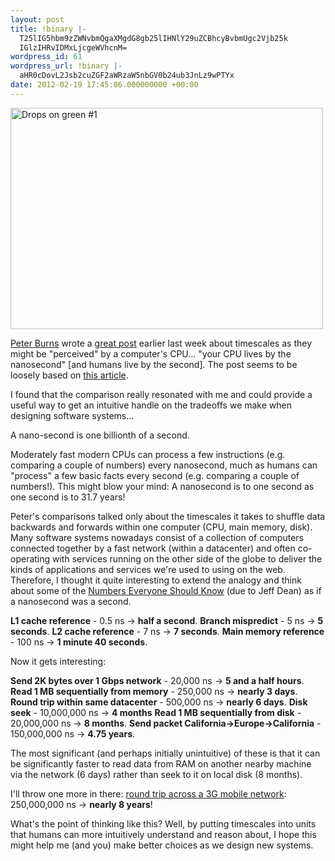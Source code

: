 ```yaml
---
layout: post
title: !binary |-
  T25lIG5hbm9zZWNvbmQgaXMgdG8gb25lIHNlY29uZCBhcyBvbmUgc2Vjb25k
  IGlzIHRvIDMxLjcgeWVhcnM=
wordpress_id: 61
wordpress_url: !binary |-
  aHR0cDovL2Jsb2cuZGF2aWRzaW5nbGV0b24ub3JnLz9wPTYx
date: 2012-02-19 17:45:06.000000000 +00:00
---
```

<a href="http://www.flickr.com/photos/mrlins/6151504947/" title="Drops on green #1 by mrlins, on Flickr"><img src="http://farm7.staticflickr.com/6184/6151504947_d9670df924.jpg" width="500" height="354" alt="Drops on green #1"></a>

<a href="https://plus.google.com/u/0/112493031290529814667/posts" target="_blank">Peter Burns</a> wrote a <a href="http://goo.gl/z4skG" target="_blank">great post</a> earlier last week about timescales as they might be "perceived" by a computer's CPU... "your CPU lives by the nanosecond" [and humans live by the second].  The post seems to be loosely based on <a href="http://goo.gl/PaeGt" target="_blank">this article</a>.

I found that the comparison really resonated with me and could provide a useful way to get an intuitive handle on the tradeoffs we make when designing software systems...

A nano-second is one billionth of a second.

Moderately fast modern CPUs can process a few instructions (e.g. comparing a couple of numbers) every nanosecond, much as humans can "process" a few basic facts every second (e.g. comparing a couple of numbers!).  This might blow your mind:  A nanosecond is to one second as one second is to 31.7 years!

Peter's comparisons talked only about the timescales it takes to shuffle data backwards and forwards within one computer (CPU, main memory, disk).  Many software systems nowadays consist of a collection of computers connected together by a fast network (within a datacenter) and often co-operating with services running on the other side of the globe to deliver the kinds of applications and services we're used to using on the web.  Therefore, I thought it quite interesting to extend the analogy and think about some of the <a href="http://goo.gl/0KpSu" target="_blank">Numbers Everyone Should Know</a> (due to Jeff Dean) as if a nanosecond was a second.

<strong>L1 cache reference</strong> - 0.5 ns  -> <strong>half a second</strong>.
<strong>Branch mispredict</strong> - 5 ns -> <strong>5 seconds</strong>.
<strong>L2 cache reference</strong> - 7 ns -> <strong>7 seconds</strong>.
<strong>Main memory reference</strong> - 100 ns -> <strong>1 minute 40 seconds</strong>.

Now it gets interesting:

<strong>Send 2K bytes over 1 Gbps network</strong> - 20,000 ns -> <strong>5 and a half hours</strong>.
<strong>Read 1 MB sequentially from memory</strong> - 250,000 ns -> <strong>nearly 3 days</strong>.
<strong>Round trip within same datacenter</strong>  - 500,000 ns -> <strong>nearly 6 days</strong>.
<strong>Disk seek</strong> - 10,000,000 ns -> <strong>4 months</strong>
<strong>Read 1 MB sequentially from disk</strong> - 20,000,000 ns -> <strong>8 months</strong>.
<strong>Send packet California->Europe->California</strong> - 150,000,000 ns -> <strong>4.75 years</strong>.

The most significant (and perhaps initially unintuitive) of these is that it can be significantly faster to read data from RAM on another nearby machine via the network (6 days) rather than seek to it on local disk (8 months).

I'll throw one more in there:  <a href="http://goo.gl/jknNJ" target="_blank">round trip across a 3G mobile network</a>: 250,000,000 ns -> <strong>nearly 8 years</strong>!

What's the point of thinking like this?  Well, by putting timescales into units that humans can more intuitively understand and reason about, I hope this might help me (and you) make better choices as we design new systems.

